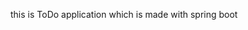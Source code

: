 this is ToDo application which is made with spring boot

<!---
tanujain03/tanujain03 is a ✨ special ✨ repository because its `README.md` (this file) appears on your GitHub profile.
You can click the Preview link to take a look at your changes.
--->
